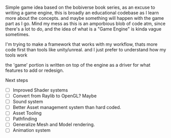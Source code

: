 Simple game idea based on the bobiverse book series, as an excuse to writing a game engine,
this is broadly an educational codebase as I learn more about the concepts. and maybe something will happen with the game part as I go.
Mind my mess as this is an amporbious blob of code atm, since there's a lot to do, and the idea of what is a "Game Engine" is kinda vague sometimes.

I'm trying to make a framework that works with my workflow, thats more code first than tools like unity/unreal. and I just prefer to understand how my tools work

the 'game' portion is written on top of the engine as a driver for what features to add or redesign.


Next steps
- [ ] Improved Shader systems
- [ ] Convert from Raylib to OpenGL? Maybe
- [ ] Sound system
- [ ] Better Asset management system than hard coded.
- [ ] Asset Tooling
- [ ] Pathfinding
- [ ] Generalize Mesh and Model rendering.
- [ ] Animation system
